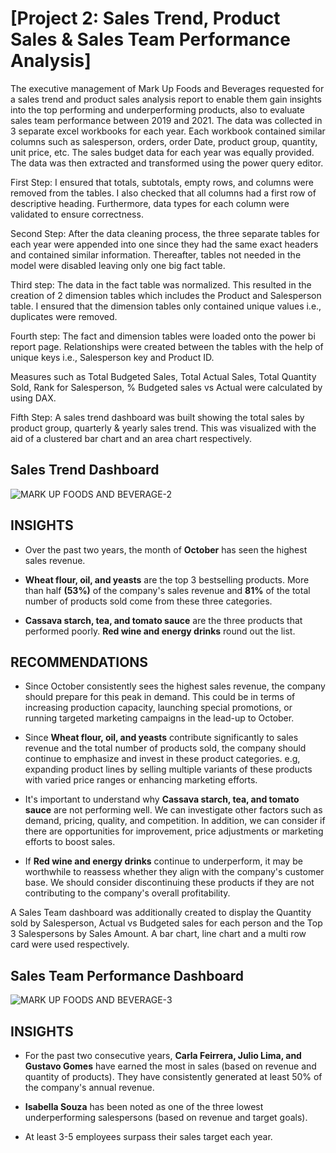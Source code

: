 # [Project 2: Sales Trend, Product Sales & Sales Team Performance Analysis]

The executive management of Mark Up Foods and Beverages requested for a sales trend and product sales analysis report to enable them gain insights into the top performing and underperforming products, also to evaluate sales team performance between 2019 and 2021. The data was collected in 3 separate excel workbooks for each year. Each workbook contained similar columns such as salesperson, orders, order Date, product group, quantity, unit price, etc. The sales budget data for each year was equally provided. The data was then extracted and transformed using the power query editor.

First Step: I ensured that totals, subtotals, empty rows, and columns were removed from the tables. I also checked that all columns had a first row of descriptive heading. Furthermore, data types for each column were validated to ensure correctness.

Second Step: After the data cleaning process, the three separate tables for each year were appended into one since they had the same exact headers and contained similar information. Thereafter, tables not needed in the model were disabled leaving only one big fact table.

Third step: The data in the fact table was normalized. This resulted in the creation of 2 dimension tables which includes the Product and Salesperson table. I ensured that the dimension tables only contained unique values i.e., duplicates were removed.

Fourth step: The fact and dimension tables were loaded onto the power bi report page. Relationships were created between the tables with the help of unique keys i.e., Salesperson key and Product ID.

Measures such as Total Budgeted Sales, Total Actual Sales, Total Quantity Sold, Rank for Salesperson, % Budgeted sales vs Actual were calculated by using DAX.

Fifth Step:  A sales trend dashboard was built showing the total sales by product group, quarterly & yearly sales trend. This was visualized with the aid of a clustered bar chart and an area chart respectively.

## Sales Trend Dashboard
![MARK UP FOODS AND BEVERAGE-2](https://user-images.githubusercontent.com/115559534/199511693-d1d90215-8f3d-499f-a4ce-02629ca5b818.png)

## INSIGHTS

- Over the past two years, the month of **October** has seen the highest sales revenue.

- **Wheat flour, oil, and yeasts** are the top 3 bestselling products. More than half **(53%)** of the company's sales revenue and **81%** of the total number of products sold come from these three categories.

- **Cassava starch, tea, and tomato sauce** are the three products that performed poorly. **Red wine and energy drinks** round out the list.

## RECOMMENDATIONS

- Since October consistently sees the highest sales revenue, the company should prepare for this peak in demand. This could be in terms of increasing production capacity, launching special promotions, or running targeted marketing campaigns in the lead-up to October.

- Since **Wheat flour, oil, and yeasts** contribute significantly to sales revenue and the total number of products sold, the company should continue to emphasize and invest in these product categories. e.g, expanding product lines by selling multiple variants of these products with varied price ranges or enhancing marketing efforts.

- It's important to understand why **Cassava starch, tea, and tomato sauce** are not performing well. We can investigate other factors such as demand, pricing, quality, and competition. In addition, we can consider if there are opportunities for improvement, price adjustments or marketing efforts to boost sales.

- If **Red wine and energy drinks** continue to underperform, it may be worthwhile to reassess whether they align with the company's customer base. We should consider discontinuing these products if they are not contributing to the company's overall profitability.


A Sales Team dashboard was additionally created to display the Quantity sold by Salesperson, Actual vs Budgeted sales for each person and the Top 3 Salespersons by Sales Amount. A bar chart, line chart and a multi row card were used respectively.

## Sales Team Performance Dashboard
![MARK UP FOODS AND BEVERAGE-3](https://user-images.githubusercontent.com/115559534/199512100-9892749d-2297-41f6-954b-df6cf4f4bc24.png)

## INSIGHTS

- For the past two consecutive years, **Carla Feirrera, Julio Lima, and Gustavo Gomes** have earned the most in sales (based on revenue and quantity of products). They have consistently generated at least 50% of the company's annual revenue.

- **Isabella Souza** has been noted as one of the three lowest underperforming salespersons (based on revenue and target goals).

- At least 3-5 employees surpass their sales target each year.
